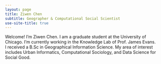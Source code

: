 ```yaml
---
layout: page
title: Ziwen Chen
subtitle: Geographer & Computational Social Scientist
use-site-title: true
---
```


Welcome! I’m Ziwen Chen. I am a graduate student at the University of Chicago. I’m currently working in the Knowledge Lab of Prof. James Evans. I received a B.Sc in Geographical Information Science. My area of interest includes Urban Informatics, Computational Sociology, and Data Science for Social Good.
